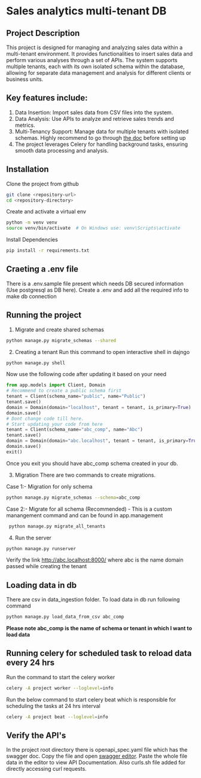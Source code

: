 # Sales analytics multi-tenant DB

## Project Description
This project is designed for managing and analyzing sales data within a multi-tenant environment. It provides functionalities to insert sales data and perform various analyses through a set of APIs. The system supports multiple tenants, each with its own isolated schema within the database, allowing for separate data management and analysis for different clients or business units.

## Key features include:

1. Data Insertion: Import sales data from CSV files into the system.
2. Data Analysis: Use APIs to analyze and retrieve sales trends and metrics.
3. Multi-Tenancy Support: Manage data for multiple tenants with isolated schemas. Highly recommend to go through [the doc](https://django-tenants.readthedocs.io/en/latest/install.html#basic-settings) before setting up
4. The project leverages Celery for handling background tasks, ensuring smooth data processing and analysis.

## Installation

Clone the project from github
```bash
git clone <repository-url>
cd <repository-directory>
```

Create and activate a virtual env
```bash
python -m venv venv
source venv/bin/activate  # On Windows use: venv\Scripts\activate
```

Install Dependencies
```bash
pip install -r requirements.txt
```

## Craeting a .env file

There is a .env.sample file present which needs DB secured information (Use postgresql as DB here). Create a .env and add all the required info to make db connection

## Running the project

1. Migrate and create shared schemas
```bash
python manage.py migrate_schemas --shared
```

2. Creating a tenant
Run this command to open interactive shell in dajngo
```bash
python manage.py shell
```

Now use the following code after updating it based on your need

```python
from app.models import Client, Domain
# Recommend to create a public schema first
tenant = Client(schema_name="public", name="Public")
tenant.save()
domain = Domain(domain="localhost", tenant = tenant, is_primary=True)
domain.save()
# Dont change code till here.
# Start updating your code from here  
tenant = Client(schema_name="abc_comp", name="Abc")
tenant.save()
domain = Domain(domain="abc.localhost", tenant = tenant, is_primary=True)
domain.save()
exit()
```

Once you exit you should have abc_comp schema created in your db.

3. Migration
There are two commands to create migrations.

Case 1:- Migration for only schema
```bash
python manage.py migrate_schemas --schema=abc_comp
```

Case 2:- Migrate for all schema (Recommended) - This is a custom manangement command and can be found in app.management
```bash
 python manage.py migrate_all_tenants
```

4. Run the server
```bash
python manage.py runserver
```
Verify the link http://abc.localhost:8000/ where abc is the name domain passed while creating the tenant

## Loading data in db

There are csv in data_ingestion folder. To load data in db run following command
```bash
python manage.py load_data_from_csv abc_comp
```

**Please note abc_comp is the name of schema or tenant in which I want to load data**

## Running celery for scheduled task to reload data every 24 hrs
Run the command to start the celery worker
```bash
celery -A project worker --loglevel=info

```

Run the below command to start celery beat which is responsible for scheduling the tasks at 24 hrs interval
```bash
celery -A project beat --loglevel=info
```

## Verify the API's
In the project root directory there is openapi_spec.yaml file which has the swagger doc. Copy the file and open [swagger editor](https://editor.swagger.io/).
Paste the whole file data in the editor to view API Documentation.
Also curls.sh file added for directly accessing curl requests.
